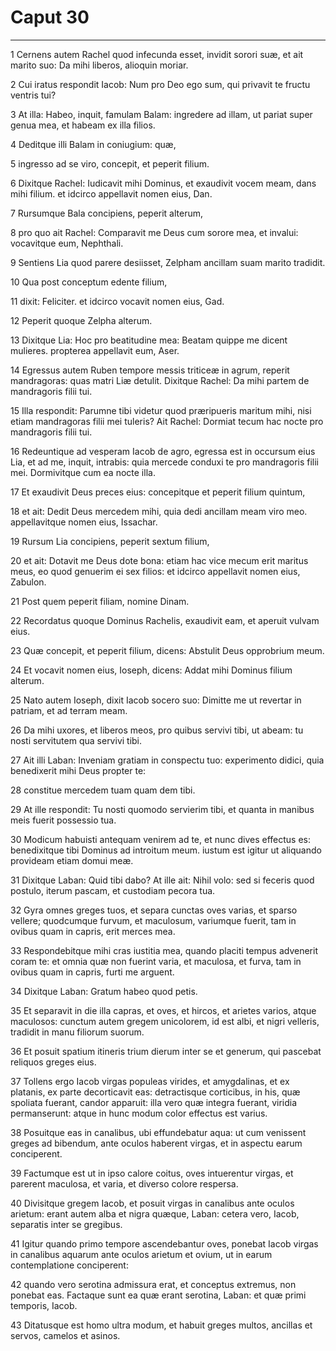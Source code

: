 # Caput 30

***

1 Cernens autem Rachel quod infecunda esset, invidit sorori suæ, et ait marito suo: Da mihi liberos, alioquin moriar.

2 Cui iratus respondit Iacob: Num pro Deo ego sum, qui privavit te fructu ventris tui?

3 At illa: Habeo, inquit, famulam Balam: ingredere ad illam, ut pariat super genua mea, et habeam ex illa filios.

4 Deditque illi Balam in coniugium: quæ,

5 ingresso ad se viro, concepit, et peperit filium.

6 Dixitque Rachel: Iudicavit mihi Dominus, et exaudivit vocem meam, dans mihi filium. et idcirco appellavit nomen eius, Dan.

7 Rursumque Bala concipiens, peperit alterum,

8 pro quo ait Rachel: Comparavit me Deus cum sorore mea, et invalui: vocavitque eum, Nephthali.

9 Sentiens Lia quod parere desiisset, Zelpham ancillam suam marito tradidit.

10 Qua post conceptum edente filium,

11 dixit: Feliciter. et idcirco vocavit nomen eius, Gad.

12 Peperit quoque Zelpha alterum.

13 Dixitque Lia: Hoc pro beatitudine mea: Beatam quippe me dicent mulieres. propterea appellavit eum, Aser.

14 Egressus autem Ruben tempore messis triticeæ in agrum, reperit mandragoras: quas matri Liæ detulit. Dixitque Rachel: Da mihi partem de mandragoris filii tui.

15 Illa respondit: Parumne tibi videtur quod præripueris maritum mihi, nisi etiam mandragoras filii mei tuleris? Ait Rachel: Dormiat tecum hac nocte pro mandragoris filii tui.

16 Redeuntique ad vesperam Iacob de agro, egressa est in occursum eius Lia, et ad me, inquit, intrabis: quia mercede conduxi te pro mandragoris filii mei. Dormivitque cum ea nocte illa.

17 Et exaudivit Deus preces eius: concepitque et peperit filium quintum,

18 et ait: Dedit Deus mercedem mihi, quia dedi ancillam meam viro meo. appellavitque nomen eius, Issachar.

19 Rursum Lia concipiens, peperit sextum filium,

20 et ait: Dotavit me Deus dote bona: etiam hac vice mecum erit maritus meus, eo quod genuerim ei sex filios: et idcirco appellavit nomen eius, Zabulon.

21 Post quem peperit filiam, nomine Dinam.

22 Recordatus quoque Dominus Rachelis, exaudivit eam, et aperuit vulvam eius.

23 Quæ concepit, et peperit filium, dicens: Abstulit Deus opprobrium meum.

24 Et vocavit nomen eius, Ioseph, dicens: Addat mihi Dominus filium alterum.

25 Nato autem Ioseph, dixit Iacob socero suo: Dimitte me ut revertar in patriam, et ad terram meam.

26 Da mihi uxores, et liberos meos, pro quibus servivi tibi, ut abeam: tu nosti servitutem qua servivi tibi.

27 Ait illi Laban: Inveniam gratiam in conspectu tuo: experimento didici, quia benedixerit mihi Deus propter te:

28 constitue mercedem tuam quam dem tibi.

29 At ille respondit: Tu nosti quomodo servierim tibi, et quanta in manibus meis fuerit possessio tua.

30 Modicum habuisti antequam venirem ad te, et nunc dives effectus es: benedixitque tibi Dominus ad introitum meum. iustum est igitur ut aliquando provideam etiam domui meæ.

31 Dixitque Laban: Quid tibi dabo? At ille ait: Nihil volo: sed si feceris quod postulo, iterum pascam, et custodiam pecora tua.

32 Gyra omnes greges tuos, et separa cunctas oves varias, et sparso vellere; quodcumque furvum, et maculosum, variumque fuerit, tam in ovibus quam in capris, erit merces mea.

33 Respondebitque mihi cras iustitia mea, quando placiti tempus advenerit coram te: et omnia quæ non fuerint varia, et maculosa, et furva, tam in ovibus quam in capris, furti me arguent.

34 Dixitque Laban: Gratum habeo quod petis.

35 Et separavit in die illa capras, et oves, et hircos, et arietes varios, atque maculosos: cunctum autem gregem unicolorem, id est albi, et nigri velleris, tradidit in manu filiorum suorum.

36 Et posuit spatium itineris trium dierum inter se et generum, qui pascebat reliquos greges eius.

37 Tollens ergo Iacob virgas populeas virides, et amygdalinas, et ex platanis, ex parte decorticavit eas: detractisque corticibus, in his, quæ spoliata fuerant, candor apparuit: illa vero quæ integra fuerant, viridia permanserunt: atque in hunc modum color effectus est varius.

38 Posuitque eas in canalibus, ubi effundebatur aqua: ut cum venissent greges ad bibendum, ante oculos haberent virgas, et in aspectu earum conciperent.

39 Factumque est ut in ipso calore coitus, oves intuerentur virgas, et parerent maculosa, et varia, et diverso colore respersa.

40 Divisitque gregem Iacob, et posuit virgas in canalibus ante oculos arietum: erant autem alba et nigra quæque, Laban: cetera vero, Iacob, separatis inter se gregibus.

41 Igitur quando primo tempore ascendebantur oves, ponebat Iacob virgas in canalibus aquarum ante oculos arietum et ovium, ut in earum contemplatione conciperent:

42 quando vero serotina admissura erat, et conceptus extremus, non ponebat eas. Factaque sunt ea quæ erant serotina, Laban: et quæ primi temporis, Iacob.

43 Ditatusque est homo ultra modum, et habuit greges multos, ancillas et servos, camelos et asinos.

